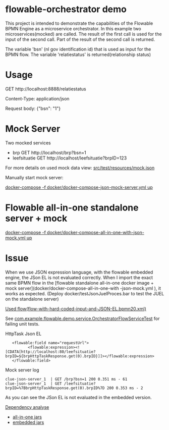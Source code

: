 # flowable-orchestrator demo
This project is intended to demonstrate the capabilities of the Flowable BPMN Engine as a microservice orchestrator.
In this example two microservices(mocked) are called. The result of the first call is used for the input of the second call. 
Part of the result of the second call is returned. 

The variable 'bsn' (nl gov identification id) that is used as input for the BPMN flow.
The variable 'relatiestatus' is returned(relationship status) 
# Usage
GET http://localhost:8888/relatiestatus

Content-Type: application/json

Request body: {"bsn": "1"}

# Mock Server
Two mocked services
- brp
    GET http://localhost/brp?bsn=1
- leefsituatie
    GET http://localhost/leefsituatie?brpID=123

For more details on used mock data view: [src/test/resources/mock.json](src/test/resources/mock.json)

Manually start mock server:

[docker-compose -f docker/docker-compose-json-mock-server.yml up](docker/docker-compose-json-mock-server.yml)

# Flowable all-in-one standalone server + mock
[docker-compose -f docker/docker-compose-all-in-one-with-json-mock.yml up](docker/docker-compose-all-in-one-with-json-mock.yml)

# Issue
When we use JSON expression language, with the flowable embedded engine, the JSon EL is not evaluated correctly. When I import
 the exact same BPMN flow in the [flowable standalone all-in-one docker image + mock server](docker/docker-compose-all-in-one-with
 -json-mock.yml
 ), it works as expected. (Deploy docker/testJsonJuelProces.bar to test the JUEL on the standalone server)
 
 [Used flow(flow-with-hard-coded-input-and-JSON-EL.bpmn20.xml)](src/test/resources/processes/flow-with-hard-coded-input-and-JSON-EL.bpmn20.xml)

See [com.example.flowable.demo.service.OrchestratorFlowServiceTest](com.example.flowable.demo.service.OrchestratorFlowServiceTest
) for failing unit tests. 

HttpTask Json EL
```
   <flowable:field name="requestUrl">
          <flowable:expression><![CDATA[http://localhost:80/leefsituatie?brpID=${brpHttpTaskResponse.get(0).brpID}]]></flowable:expression>
   </flowable:field>
```
Mock server log
```
clue-json-server_1  | GET /brp?bsn=1 200 0.351 ms - 61
clue-json-server_1  | GET /leefsituatie?brpID=%7BbrpHttpTaskResponse.get(0).brpID%7D 200 0.353 ms - 2
```

As you can see the JSon EL is not evaluated in the embedded version.


[Dependency analyse](doc/dependency-analyse)
- [all-in-one jars](doc/dependency-analyse/all-in-one.jars.txt)
- [embedded jars](doc/dependency-analyse/all-in-one.jars.txt)
